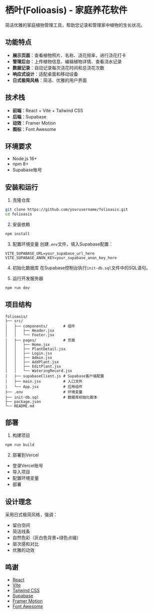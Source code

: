 # 栖叶(Folioasis) - 家庭养花软件

简洁优雅的家庭植物管理工具，帮助您记录和管理家中植物的生长状况。

## 功能特点

- **展示页面**：查看植物照片、名称、浇花频率，进行浇花打卡
- **管理后台**：上传植物信息、编辑植物详情、查看浇水记录
- **数据记录**：自动记录每次浇花时间和总浇花次数
- **响应式设计**：适配桌面和移动设备
- **日式极简风格**：简洁、优雅的用户界面

## 技术栈

- **前端**：React + Vite + Tailwind CSS
- **后端**：Supabase
- **动效**：Framer Motion
- **图标**：Font Awesome

## 环境要求

- Node.js 16+ 
- npm 8+ 
- Supabase账号

## 安装和运行

1. 克隆仓库
```bash
git clone https://github.com/yourusername/folioasis.git
cd folioasis
```

2. 安装依赖
```bash
npm install
```

3. 配置环境变量
创建`.env`文件，填入Supabase配置：
```
VITE_SUPABASE_URL=your_supabase_url_here
VITE_SUPABASE_ANON_KEY=your_supabase_anon_key_here
```

4. 初始化数据库
在Supabase控制台执行`init-db.sql`文件中的SQL语句。

5. 运行开发服务器
```bash
npm run dev
```

## 项目结构

```
folioasis/
├── src/
│   ├── components/       # 组件
│   │   ├── Header.jsx
│   │   └── Footer.jsx
│   ├── pages/            # 页面
│   │   ├── Home.jsx
│   │   ├── PlantDetail.jsx
│   │   ├── Login.jsx
│   │   ├── Admin.jsx
│   │   ├── AddPlant.jsx
│   │   ├── EditPlant.jsx
│   │   └── WateringRecord.jsx
│   ├── supabaseClient.js # Supabase客户端配置
│   ├── main.jsx          # 入口文件
│   └── App.jsx           # 应用组件
├── .env                  # 环境变量
├── init-db.sql           # 数据库初始化脚本
├── package.json
└── README.md
```

## 部署

1. 构建项目
```bash
npm run build
```

2. 部署到Vercel
- 登录Vercel账号
- 导入项目
- 配置环境变量
- 部署

## 设计理念

采用日式极简风格，强调：
- 留白空间
- 简洁线条
- 自然色彩（灰白色背景+绿色点缀）
- 层次感和对比
- 优雅的动效

## 鸣谢

- [React](https://reactjs.org/)
- [Vite](https://vitejs.dev/)
- [Tailwind CSS](https://tailwindcss.com/)
- [Supabase](https://supabase.com/)
- [Framer Motion](https://www.framer.com/motion/)
- [Font Awesome](https://fontawesome.com/)